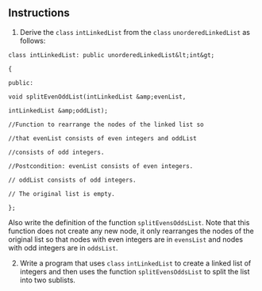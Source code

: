## Instructions ##
1. Derive the `class` `intLinkedList` from the `class` `unorderedLinkedList` as follows:

```
class intLinkedList: public unorderedLinkedList&lt;int&gt;

{

public:

void splitEvenOddList(intLinkedList &amp;evenList,

intLinkedList &amp;oddList);

//Function to rearrange the nodes of the linked list so

//that evenList consists of even integers and oddList

//consists of odd integers.

//Postcondition: evenList consists of even integers.

// oddList consists of odd integers.

// The original list is empty.

};

```
Also write the definition of the function `splitEvensOddsList`. Note that this function does not create any new node, it only rearranges the nodes of the original list so that nodes with even integers are in `evensList` and nodes with odd integers are in `oddsList`.

2. Write a program that uses `class` `intLinkedList` to create a linked list of integers and then uses the function `splitEvensOddsList` to split the list into two sublists.